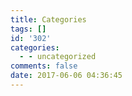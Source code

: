 ```yaml
---
title: Categories
tags: []
id: '302'
categories:
  - - uncategorized
comments: false
date: 2017-06-06 04:36:45
---
```

